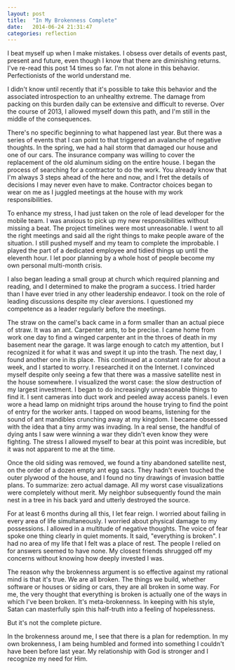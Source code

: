 ```yaml
---
layout: post
title:  "In My Brokenness Complete"
date:   2014-06-24 21:31:47
categories: reflection
---
```


I beat myself up when I make mistakes. I obsess over details of events past, present and future, even though I know that there are diminishing returns. I've re-read this post 14 times so far. I'm not alone in this behavior. Perfectionists of the world understand me.

I didn't know until recently that it's possible to take this behavior and the associated introspection to an unhealthy extreme. The damage from packing on this burden daily can be extensive and difficult to reverse. Over the course of 2013, I allowed myself down this path, and I'm still in the middle of the consequences.

There's no specific beginning to what happened last year. But there was a series of events that I can point to that triggered an avalanche of negative thoughts. In the spring, we had a hail storm that damaged our house and one of our cars. The insurance company was willing to cover the replacement of the old aluminum siding on the entire house. I began the process of searching for a contractor to do the work. You already know that I'm always 3 steps ahead of the here and now, and I fret the details of decisions I may never even have to make. Contractor choices began to wear on me as I juggled meetings at the house with my work responsibilities. 

To enhance my stress, I had just taken on the role of lead developer for the mobile team. I was anxious to pick up my new responsibilities without missing a beat. The project timelines were most unreasonable. I went to all the right meetings and said all the right things to make people aware of the situation. I still pushed myself and my team to complete the improbable. I played the part of a dedicated employee and tidied things up until the eleventh hour. I let poor planning by a whole host of people become my own personal multi-month crisis.

I also began leading a small group at church which required planning and reading, and I determined to make the program a success. I tried harder than I have ever tried in any other leadership endeavor. I took on the role of leading discussions despite my clear aversions. I questioned my competence as a leader regularly before the meetings.

The straw on the camel's back came in a form smaller than an actual piece of straw. It was an ant. Carpenter ants, to be precise. I came home from work one day to find a winged carpenter ant in the throes of death in my basement near the garage. It was large enough to catch my attention, but I recognized it for what it was and swept it up into the trash. The next day, I found another one in its place. This continued at a constant rate for about a week, and I started to worry. I researched it on the Internet. I convinced myself despite only seeing a few that there was a massive satellite nest in the house somewhere. I visualized the worst case: the slow destruction of my largest investment. I began to do increasingly unreasonable things to find it. I sent cameras into duct work and peeled away access panels. I even wore a head lamp on midnight trips around the house trying to find the point of entry for the worker ants. I tapped on wood beams, listening for the sound of ant mandibles crunching away at my kingdom. I became obsessed with the idea that a tiny army was invading. In a real sense, the handful of dying ants I saw were winning a war they didn't even know they were fighting. The stress I allowed myself to bear at this point was incredible, but it was not apparent to me at the time.

Once the old siding was removed, we found a tiny abandoned satellite nest, on the order of a dozen empty ant egg sacs. They hadn't even touched the outer plywood of the house, and I found no tiny drawings of invasion battle plans. To summarize: zero actual damage. All my worst case visualizations were completely without merit. My neighbor subsequently found the main nest in a tree in his back yard and utterly destroyed the source.

For at least 6 months during all this, I let fear reign. I worried about failing in every area of life simultaneously. I worried about physical damage to my possessions. I allowed in a multitude of negative thoughts. The voice of fear spoke one thing clearly in quiet moments. It said, "everything is broken". I had no area of my life that I felt was a place of rest. The people I relied on for answers seemed to have none. My closest friends shrugged off my concerns without knowing how deeply invested I was.

The reason why the brokenness argument is so effective against my rational mind is that it's true. We are all broken. The things we build, whether software or houses or siding or cars, they are all broken in some way. For me, the very thought that everything is broken is actually one of the ways in which I've been broken. It's meta-brokenness. In keeping with his style, Satan can masterfully spin this half-truth into a feeling of hopelessness. 

But it's not the complete picture.

In the brokenness around me, I see that there is a plan for redemption. In my own brokenness, I am being humbled and formed into something I couldn't have been before last year. My relationship with God is stronger and I recognize my need for Him.